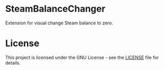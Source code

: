 # SteamBalanceChanger
Extension for visual change Steam balance to zero.

# License
This project is licensed under the GNU License - see the [LICENSE](LICENSE) file for details.
